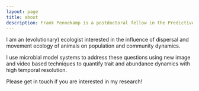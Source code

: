 ```yaml
---
layout: page
title: about
description: Frank Pennekamp is a postdoctoral fellow in the Predictive ecology group, Institute of Evolutionary Biology and Environmental Sciences, University of Zurich
---
```


I am an (evolutionary) ecologist interested in the influence of dispersal and movement 
ecology of animals on population and community dynamics. 

I use microbial model systems to address these questions using new image and video based
techniques to quantify trait and abundance dynamics with high temporal resolution.

Please get in touch if you are interested in my research!